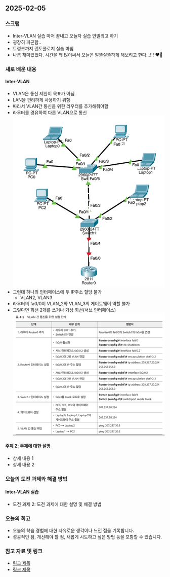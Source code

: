 ## 2025-02-05

### 스크럼
- Inter-VLAN 실습 마저 끝내고 오늘자 실습 안밀리고 하기
- 굉장히 피곤함..
- 트렁크까지 랜토폴로지 실습 마침
- 나름 재미있었다. 시간을 꽤 많이써서 오늘은 알뜰살뜰하게 해보려고 한다…!!! ❤️‍🔥

### 새로 배운 내용
#### Inter-VLAN
- VLAN은 통신 제한이 목표가 아님
- LAN을 편리하게 사용하기 위함
- 따라서 VLAN간 통신을 위한 라우터를 추가해줘야함
- 라우터를 경유하여 다른 VLAN으로 통신
![alt text](img/05-01.png)
- 그런데 하나의 인터페이스에 두 IP주소 할당 불가
    - VLAN2, VLAN3
- 라우터의 fa0/0이 VLAN_2와 VLAN_3의 게이트웨이 역할 불가
- 그렇다면 회선 2개를 쓰거나 가상 회선(서브 인터페이스)
![alt text](img/05-02.png)

#### 주제 2: 주제에 대한 설명
- 상세 내용 1
- 상세 내용 2

### 오늘의 도전 과제와 해결 방법
#### Inter-VLAN 실습

- 도전 과제 2: 도전 과제에 대한 설명 및 해결 방법


### 오늘의 회고
- 오늘의 학습 경험에 대한 자유로운 생각이나 느낀 점을 기록합니다.
- 성공적인 점, 개선해야 할 점, 새롭게 시도하고 싶은 방법 등을 포함할 수 있습니다.

### 참고 자료 및 링크
- [링크 제목](URL)
- [링크 제목](URL)
